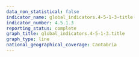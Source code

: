 ```yaml
---
data_non_statistical: false
indicator_name: global_indicators.4-5-1-3-title
indicator_number: 4.5.1.3
reporting_status: complete
graph_title: global_indicators.4-5-1-3.title
graph_type: line
national_geographical_coverage: Cantabria
---
```

